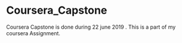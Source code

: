 # Coursera_Capstone
Coursera Capstone is done during 22 june 2019 . This is a part of my coursera Assignment.

